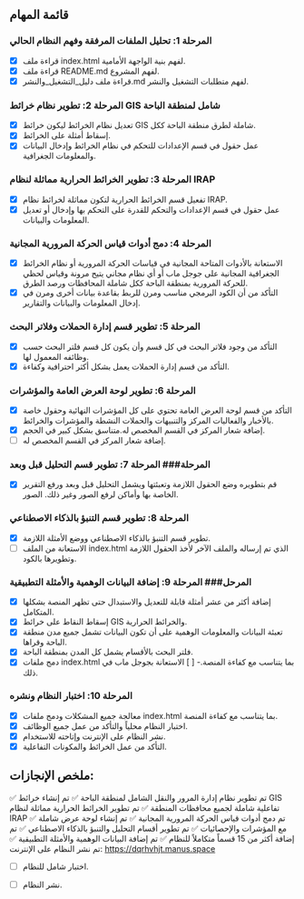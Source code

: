 ## قائمة المهام

### المرحلة 1: تحليل الملفات المرفقة وفهم النظام الحالي
- [x] قراءة ملف index.html لفهم بنية الواجهة الأمامية.
- [x] قراءة ملف README.md لفهم المشروع.
- [x] قراءة ملف دليل_التشغيل_والنشر.md لفهم متطلبات التشغيل والنشر.

### المرحلة 2: تطوير نظام خرائط GIS شامل لمنطقة الباحة
- [x] تعديل نظام الخرائط ليكون خرائط GIS شاملة لطرق منطقة الباحة ككل.
- [x] إسقاط أمثلة على الخرائط.
- [x] عمل حقول في قسم الإعدادات للتحكم في نظام الخرائط وإدخال البيانات والمعلومات الجغرافية.

### المرحلة 3: تطوير الخرائط الحرارية مماثلة لنظام IRAP
- [x] تفعيل قسم الخرائط الحرارية لتكون مماثلة لخرائط نظام IRAP.
- [x] عمل حقول في قسم الإعدادات والتحكم للقدرة على التحكم بها وإدخال أو تعديل المعلومات والبيانات.

### المرحلة 4: دمج أدوات قياس الحركة المرورية المجانية
- [x] الاستعانة بالأدوات المتاحة المجانية في قياسات الحركة المرورية أو نظام الخرائط الجغرافية المجانية على جوجل ماب أو أي نظام مجاني يتيح مرونة وقياس لحظي للحركة المرورية بمنطقة الباحة ككل شاملة المحافظات ورصد الطرق.
- [x] التأكد من أن الكود البرمجي مناسب ومرن للربط بقاعدة بيانات أخرى ومرن في إدخال المعلومات والبيانات والتقارير.

### المرحلة 5: تطوير قسم إدارة الحملات وفلاتر البحث
- [x] التأكد من وجود فلاتر البحث في كل قسم وأن يكون كل قسم فلتر البحث حسب وظائفه المعمول لها.
- [x] التأكد من قسم إدارة الحملات يعمل بشكل أكثر احترافية وكفاءة.
### المرحلة 6: تطوير لوحة العرض العامة والمؤشرات
- [x] التأكد من قسم لوحة العرض العامة تحتوي على كل المؤشرات النهائية وحقول خاصة بالأخبار والفعاليات المركز والتنبيهات والحملات النشطة والمؤشرات والخرائط.
- [x] إضافة شعار المركز في القسم المخصص له.متناسق بشكل كبير في الحجم.
- [ ] إضافة شعار المركز في القسم المخصص له.

### المرحلة### المرحلة 7: تطوير قسم التحليل قبل وبعد
- [x] قم بتطويره وضع الحقول اللازمة وتعبئتها ويشمل التحليل قبل وبعد ورفع التقرير الخاصة بها وأماكن لرفع الصور وغير ذلك. الصور.

### المرحلة 8: تطوير قسم التنبؤ بالذكاء الاصطناعي
- [x] تطوير قسم التنبؤ بالذكاء الاصطناعي ووضع الأمثلة اللازمة.
- [ ] الاستعانة من الملف index.html الذي تم إرساله والملف الآخر لأخذ الحقول اللازمة وتطويرها بالكود.

### المرحل### المرحلة 9: إضافة البيانات الوهمية والأمثلة التطبيقية
- [x] إضافة أكثر من عشر أمثلة قابلة للتعديل والاستبدال حتى تظهر المنصة بشكلها المتكامل.
- [x] إسقاط النقاط على خرائط GIS والخرائط الحرارية.
- [x] تعبئة البيانات والمعلومات الوهمية على أن تكون البيانات تشمل جميع مدن منطقة الباحة وقراها.
- [x] فلتر البحث بالأقسام يشمل كل المدن بمنطقة الباحة.
- [x] دمج ملفات index.html بما يتناسب مع كفاءة المنصة.- [ ] الاستعانة بجوجل ماب في ذلك.

### المرحلة 10: اختبار النظام ونشره
- [x] معالجة جميع المشكلات ودمج ملفات index.html بما يتناسب مع كفاءة المنصة.
- [x] اختبار النظام محلياً والتأكد من عمل جميع الوظائف.
- [x] نشر النظام على الإنترنت وإتاحته للاستخدام.
- [x] التأكد من عمل الخرائط والمكونات التفاعلية.

## ملخص الإنجازات:
✅ تم تطوير نظام إدارة المرور والنقل الشامل لمنطقة الباحة
✅ تم إنشاء خرائط GIS تفاعلية شاملة لجميع محافظات المنطقة
✅ تم تطوير الخرائط الحرارية مماثلة لنظام IRAP
✅ تم دمج أدوات قياس الحركة المرورية المجانية
✅ تم إنشاء لوحة عرض شاملة مع المؤشرات والإحصائيات
✅ تم تطوير أقسام التحليل والتنبؤ بالذكاء الاصطناعي
✅ تم إضافة أكثر من 15 قسماً متكاملاً للنظام
✅ تم إضافة البيانات الوهمية والأمثلة التطبيقية
✅ تم نشر النظام على الإنترنت: https://dqrhvhjt.manus.space
- [ ] اختبار شامل للنظام.
- [ ] نشر النظام.

